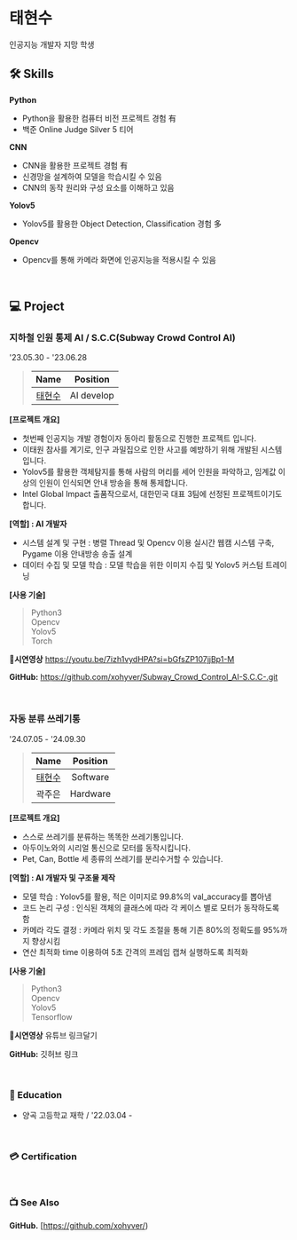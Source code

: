 # 태현수
인공지능 개발자 지망 학생

## 🛠️ Skills
**Python**  
- Python을 활용한 컴퓨터 비전 프로젝트 경험 有
- 백준 Online Judge Silver 5 티어

**CNN**
- CNN을 활용한 프로젝트 경험 有
- 신경망을 설계하여 모델을 학습시킬 수 있음
- CNN의 동작 원리와 구성 요소를 이해하고 있음

**Yolov5**
- Yolov5를 활용한 Object Detection, Classification 경험 多

**Opencv**
- Opencv를 통해 카메라 화면에 인공지능을 적용시킬 수 있음


&nbsp;  

## 💻 Project

### 지하철 인원 통제 AI / S.C.C(Subway Crowd Control AI)
'23.05.30 - '23.06.28
> |                    Name                    |  Position   |
> | :----------------------------------------: | :---------: |
> | [태현수](https://github.com/xohyver/) |   AI develop  |

**[프로젝트 개요]**
- 첫번째 인공지능 개발 경험이자 동아리 활동으로 진행한 프로젝트 입니다. 
- 이태원 참사를 계기로, 인구 과밀집으로 인한 사고를 예방하기 위해 개발된 시스템입니다.
- Yolov5를 활용한 객체탐지를 통해 사람의 머리를 세어 인원을 파악하고, 임계값 이상의 인원이 인식되면 안내 방송을 통해 통제합니다.
- Intel Global Impact 출품작으로서, 대한민국 대표 3팀에 선정된 프로젝트이기도 합니다.  

**[역할] : AI 개발자**
- 시스템 설계 및 구현 :
병렬 Thread 및 Opencv 이용 실시간 웹캠 시스템 구축, Pygame 이용 안내방송 송출 설계 
- 데이터 수집 및 모델 학습 :
모델 학습을 위한 이미지 수집 및 Yolov5 커스텀 트레이닝

**[사용 기술]**
> Python3  
> Opencv  
> Yolov5  
> Torch


**🎥시연영상**
https://youtu.be/7izh1vydHPA?si=bGfsZP107jjBp1-M

**GitHub:**
https://github.com/xohyver/Subway_Crowd_Control_AI-S.C.C-.git


&nbsp;  

### 자동 분류 쓰레기통
'24.07.05 - '24.09.30

> |                    Name                    |  Position   |
> | :----------------------------------------: | :---------: |
> | [태현수](https://github.com/xohyver/) |   Software  |
> |   곽주은    |   Hardware  |


**[프로젝트 개요]**
- 스스로 쓰레기를 분류하는 똑똑한 쓰레기통입니다.
- 아두이노와의 시리얼 통신으로 모터를 동작시킵니다. 
- Pet, Can, Bottle 세 종류의 쓰레기를 분리수거할 수 있습니다.

**[역할] : AI 개발자 및 구조물 제작**
- 모델 학습 :
Yolov5를 활용, 적은 이미지로 99.8%의 val_accuracy를 뽑아냄
- 코드 논리 구성 :
인식된 객체의 클래스에 따라 각 케이스 별로 모터가 동작하도록 함
- 카메라 각도 결정 :
카메라 위치 및 각도 조절을 통해 기존 80%의 정확도를 95%까지 향상시킴
- 연산 최적화
time 이용하여 5초 간격의 프레임 캡쳐 실행하도록 최적화

**[사용 기술]**
> Python3  
> Opencv  
> Yolov5  
> Tensorflow  



**🎥시연영상**
유튜브 링크달기

**GitHub:**
깃허브 링크


&nbsp;  

### 📙 Education
- 양곡 고등학교 재학 / '22.03.04 -

&nbsp;  

### 💳 Certification

&nbsp;

### 📺 See Also

**GitHub.**  [https://github.com/xohyver/)





